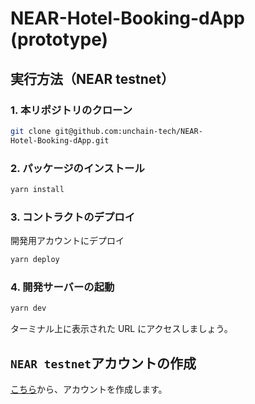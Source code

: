 # NEAR-Hotel-Booking-dApp (prototype)

## 実行方法（NEAR testnet）

### 1. 本リポジトリのクローン

```bash
git clone git@github.com:unchain-tech/NEAR-
Hotel-Booking-dApp.git
```

### 2. パッケージのインストール

```bash
yarn install
```

### 3. コントラクトのデプロイ

開発用アカウントにデプロイ

```bash
yarn deploy
```

### 4. 開発サーバーの起動

```bash
yarn dev
```

ターミナル上に表示された URL にアクセスしましょう。

## `NEAR testnet`アカウントの作成

[こちら](https://wallet.testnet.near.org/create)から、アカウントを作成します。
